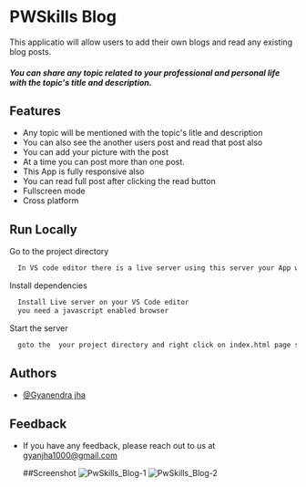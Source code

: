 
# PWSkills Blog

This applicatio will allow users to add their own blogs and read any existing blog posts.

##### You can share any topic related to your professional and personal life with the topic's title and description. 


## Features

- Any topic will be mentioned with the topic's litle and description
- You can also see the another users post and read that post also
- You can add your picture with the post
- At a time you can post more than one post.
- This App is fully responsive also
- You can read full post after clicking the read button
- Fullscreen mode
- Cross platform

## Run Locally

Go to the project directory

```bash
  In VS code editor there is a live server using this server your App will run 
```

Install dependencies

```bash
  Install Live server on your VS Code editor
  you need a javascript enabled browser
```

Start the server

```bash
  goto the  your project directory and right click on index.html page select option 'open with Live Server'  
```

## Authors

- [@Gyanendra jha](https://github.com/Gyan1000)


## Feedback

- If you have any feedback, please reach out to us at gyanjha1000@gmail.com

  ##Screenshot
  ![PwSkills_Blog-1](https://github.com/Gyan1000/MILESTONE-2/assets/125688259/b714ef03-ce8f-4105-9100-662fff2dc119)
  ![PwSkills_Blog-2](https://github.com/Gyan1000/MILESTONE-2/assets/125688259/960018b1-6d1e-420d-ab32-52530f465aa8)

